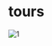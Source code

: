 # tours

![1](https://user-images.githubusercontent.com/114927397/236465863-96fd3652-32ee-4c2d-9bbe-90ab74163851.jpg)
